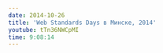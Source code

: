 ```yaml
---
date: 2014-10-26
title: 'Web Standards Days в Минске, 2014'
youtube: tTn36NWCpMI
time: 9:08:14
---
```

